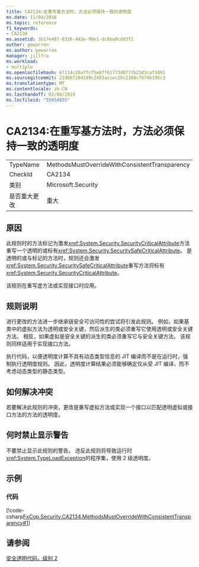 ```yaml
---
title: CA2134:在重写基方法时，方法必须保持一致的透明度
ms.date: 11/04/2016
ms.topic: reference
f1_keywords:
- CA2134
ms.assetid: 3b17e487-0326-442e-90e1-dc0ba9cdd3f2
author: gewarren
ms.author: gewarren
manager: jillfra
ms.workload:
- multiple
ms.openlocfilehash: 67114c20a7fcf5e8ff01773d8777b23d3caf3d91
ms.sourcegitcommit: 21d667104199c2493accec20c2388cf674b195c3
ms.translationtype: MT
ms.contentlocale: zh-CN
ms.lasthandoff: 02/08/2019
ms.locfileid: "55954655"
---
```

# <a name="ca2134-methods-must-keep-consistent-transparency-when-overriding-base-methods"></a>CA2134:在重写基方法时，方法必须保持一致的透明度

|||
|-|-|
|TypeName|MethodsMustOverrideWithConsistentTransparency|
|CheckId|CA2134|
|类别|Microsoft.Security|
|是否重大更改|重大|

## <a name="cause"></a>原因
 此规则时的方法标记为激发<xref:System.Security.SecurityCriticalAttribute>方法重写一个透明的或标有<xref:System.Security.SecuritySafeCriticalAttribute>。 是透明的或与标记的方法时，规则还会激发<xref:System.Security.SecuritySafeCriticalAttribute>重写方法将标有<xref:System.Security.SecurityCriticalAttribute>。

 该规则在重写虚方法或实现接口时应用。

## <a name="rule-description"></a>规则说明
 进行更改的方法进一步继承链安全可访问性的尝试将引发此规则。 例如，如果基类中的虚拟方法为透明或安全关键，然后派生的类必须重写它使用透明或安全关键方法。 相反，如果虚拟是安全关键的派生的类必须重写它与安全关键方法。 该规则同样适用于实现接口方法。

 执行代码，以便透明度计算不具有动态类型信息的 JIT 编译而不是在运行时，强制执行透明度规则。 因此，透明度计算结果必须能够确定仅从受 JIT 编译，而不考虑动态类型的静态类型。

## <a name="how-to-fix-violations"></a>如何解决冲突
 若要解决此规则的冲突，更改是重写虚拟方法或实现一个接口以匹配透明虚拟或接口方法的方法的透明度。

## <a name="when-to-suppress-warnings"></a>何时禁止显示警告
 不要禁止显示此规则的警告。 违反此规则将导致运行时<xref:System.TypeLoadException>的程序集，使用 2 级透明度。

## <a name="examples"></a>示例

### <a name="code"></a>代码
 [!code-csharp[FxCop.Security.CA2134.MethodsMustOverrideWithConsistentTransparency#1](../code-quality/codesnippet/CSharp/ca2134-methods-must-keep-consistent-transparency-when-overriding-base-methods_1.cs)]

## <a name="see-also"></a>请参阅
 [安全透明代码，级别 2](/dotnet/framework/misc/security-transparent-code-level-2)